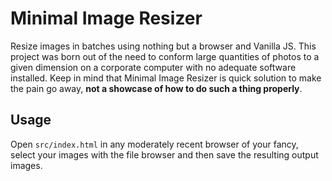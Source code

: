 # Minimal Image Resizer

Resize images in batches using nothing but a browser and Vanilla JS. This project was born out of the need to conform large quantities of photos to a given dimension on a corporate computer with no adequate software installed. Keep in mind that Minimal Image Resizer is quick solution to make the pain go away, **not a showcase of how to do such a thing properly**.

## Usage

Open `src/index.html` in any moderately recent browser of your fancy, select your images with the file browser and then save the resulting output images.
